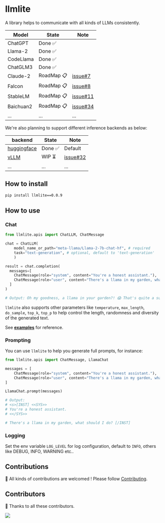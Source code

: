 # llmlite

A library helps to communicate with all kinds of LLMs consistently.

| Model | State | Note |
| ---- | ---- | ---- |
| ChatGPT | Done ✅ | |
| Llama-2 | Done ✅ | |
| CodeLlama | Done ✅ | |
| ChatGLM3 | Done ✅ | |
| Claude-2 | RoadMap 📋 | [issue#7](https://github.com/InftyAI/ChatLLM/issues/7)
| Falcon | RoadMap 📋 | [issue#8](https://github.com/InftyAI/ChatLLM/issues/8)
| StableLM | RoadMap 📋 | [issue#11](https://github.com/InftyAI/ChatLLM/issues/11) |
| Baichuan2 | RoadMap 📋 | [issue#34](https://github.com/InftyAI/llmlite/issues/34)
| ... | ... | ... |

We're also planning to support different inference backends as below:

| backend | State | Note |
| ---- | ---- | ---- |
| [huggingface](https://github.com/huggingface) | Done ✅ | Default |
| [vLLM](https://github.com/vllm-project/vllm) | WIP ⏳ | [issue#32](https://github.com/InftyAI/llmlite/issues/32) |
| ... | ... | ... |

## How to install

```cmd
pip install llmlite==0.0.9
```

## How to use

### Chat

```python
from llmlite.apis import ChatLLM, ChatMessage

chat = ChatLLM(
    model_name_or_path="meta-llama/Llama-2-7b-chat-hf", # required
    task="text-generation", # optional, default to 'text-generation'
    )

result = chat.completion(
  messages=[
    ChatMessage(role="system", content="You're a honest assistant."),
    ChatMessage(role="user", content="There's a llama in my garden, what should I do?"),
  ]
)

# Output: Oh my goodness, a llama in your garden?! 😱 That's quite a surprise! 😅 As an honest assistant, I must inform you that llamas are not typically known for their gardening skills, so it's possible that the llama in your garden may have wandered there accidentally or is seeking shelter. 🐮 ...

```

`llmlite` also supports other parameters like `temperature`, `max_length`, `do_sample`, `top_k`, `top_p` to help control the length, randomness and diversity of the generated text.

See **[examples](./examples/)** for reference.

### Prompting

You can use `llmlite` to help you generate full prompts, for instance:

```python
from llmlite.apis import ChatMessage, LlamaChat

messages = [
    ChatMessage(role="system", content="You're a honest assistant."),
    ChatMessage(role="user", content="There's a llama in my garden, what should I do?"),
]

LlamaChat.prompt(messages)

# Output:
# <s>[INST] <<SYS>>
# You're a honest assistant.
# <</SYS>>

# There's a llama in my garden, what should I do? [/INST]
```

### Logging

Set the env variable `LOG_LEVEL` for log configuration, default to `INFO`, others like DEBUG, INFO, WARNING etc..

## Contributions

🚀 All kinds of contributions are welcomed ! Please follow [Contributing](/CONTRIBUTING.md).

## Contributors

🎉 Thanks to all these contributors.

<a href="https://github.com/InftyAI/ChatLLM/graphs/contributors">
  <img src="https://contrib.rocks/image?repo=InftyAI/ChatLLM" />
</a>
